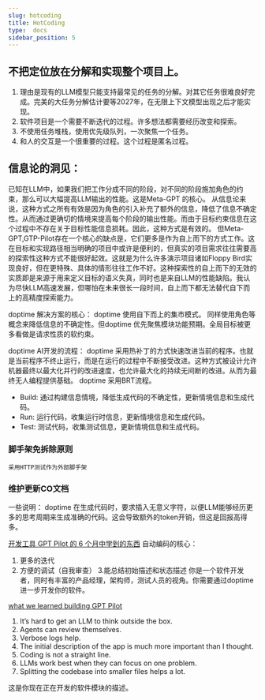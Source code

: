 ```yaml
---
slug: hotcoding
title: HotCoding
type:  docs
sidebar_position: 5
---
```


## 不把定位放在分解和实现整个项目上。
1. 理由是现有的LLM模型只能支持最常见的任务的分解。对其它任务很难良好完成。完美的大任务分解估计要等2027年，在无限上下文模型出现之后才能实现。
2. 软件项目是一个需要不断迭代的过程。许多想法都需要经历改变和探索。
3. 不使用任务堆栈，使用优先级队列，一次聚焦一个任务。
4. 和人的交互是一个很重要的过程。这个过程是匿名过程。

## 信息论的洞见：
已知在LLM中，如果我们把工作分成不同的阶段，对不同的阶段施加角色的约束，那么可以大幅提高LLM输出的性能。这是Meta-GPT 的核心。
从信息论来说，这种方式之所有有效是因为角色的引入补充了额外的信息，降低了信息不确定性。从而通过更确切的情境来提高每个阶段的输出性能。而由于目标约束信息在这个过程中不存在关于目标性能信息损耗。因此，这种方式是有效的。
但Meta-GPT,GTP-Pilot存在一个核心的缺点是，它们更多是作为自上而下的方式工作。这在目标和实现路径相当明确的项目中或许是便利的，但真实的项目需求往往需要高的探索性这种方式不能很好起效。这就是为什么许多演示项目诸如Floppy Bird实现良好，但在更特殊、具体的情形往往工作不好。这种探索性的自上而下的无效的实质即是来源于用来定义目标的语义失真，同时也是来自LLM的性能缺陷。我认为尽快LLM高速发展，但哪怕在未来很长一段时间，自上而下都无法替代自下而上的高精度探索能力。

doptime 解决方案的核心：
doptime 使用自下而上的集市模式。
同样使用角色等概念来降低信息的不确定性。但doptime 优先聚焦模块功能预期。全局目标被更多看做是请求性质的软约束。

doptime AI开发的流程：
doptime 采用热补丁的方式快速改进当前的程序。也就是当前程序不终止运行，而是在运行的过程中不断接受改进。这种方式被设计允许机器最终以最大化并行的改进速度，也允许最大化的持续无间断的改进。从而为最终无人编程提供基础。
doptime 采用BRT流程。
 - Build: 通过构建信息情境，降低生成代码的不确定性，更新情境信息和生成代码。
 - Run: 运行代码，收集运行时信息，更新情境信息和生成代码。
 - Test: 测试代码，收集测试信息，更新情境信息和生成代码。

### 脚手架免拆除原则
    采用HTTP测试作为外部脚手架

### 维护更新CO文档


一些说明：
doptime 在生成代码时，要求插入无意义字符，以便LLM能够经历更多的思考周期来生成准确的代码。这会导致额外的token开销，但这是回报高得多。


[开发工具 GPT Pilot 的 6 个月中学到的东西](https://blog.pythagora.ai/2024/02/19/gpt-pilot-what-did-we-learn-in-6-months-of-working-on-a-codegen-pair-programmer/)
自动编码的核心：
1. 更多的迭代
2. 方便的调试（自我审查）
3.能总结初始描述和状态描述
你是一个软件开发者，同时有丰富的产品经理，架构师，测试人员的视角。你需要通过doptime进一步开发你的软件。

[what we learned building GPT Pilot](https://www.reddit.com/r/ChatGPTCoding/comments/1ay3it8/gpt4_powered_tool_that_builds_web_apps_from_start/)
1. It’s hard to get an LLM to think outside the box. 
2. Agents can review themselves.
3. Verbose logs help.
4. The initial description of the app is much more important than I thought.
5. Coding is not a straight line.
6. LLMs work best when they can focus on one problem.
7. Splitting the codebase into smaller files helps a lot.

这是你现在正在开发的软件模块的描述。